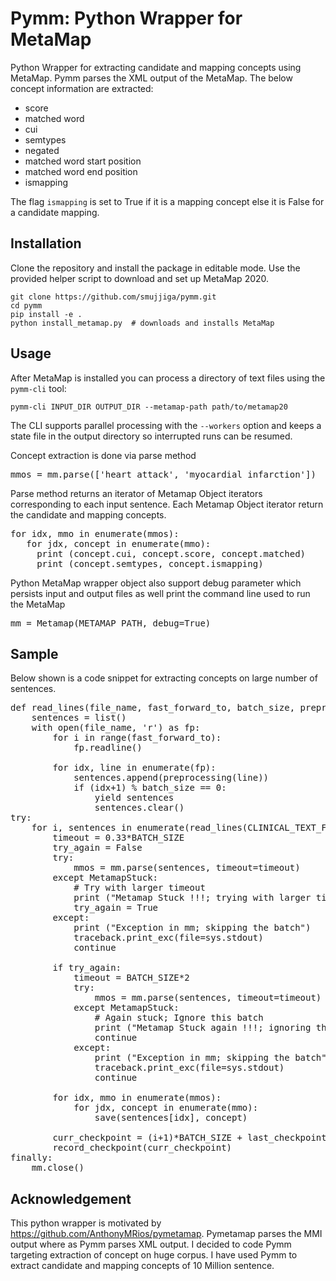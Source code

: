 # Pymm: Python Wrapper for MetaMap

Python Wrapper for extracting candidate and mapping concepts using MetaMap. Pymm parses the XML output of the MetaMap. The below concept information are extracted:
*   score
*   matched word
*   cui
*   semtypes
*   negated
*   matched word start position
*   matched word end position
*   ismapping

The flag <code>ismapping</code> is set to True if it is a mapping concept else it is False for a candidate mapping.

## Installation

Clone the repository and install the package in editable mode. Use the
provided helper script to download and set up MetaMap 2020.

```
git clone https://github.com/smujjiga/pymm.git
cd pymm
pip install -e .
python install_metamap.py  # downloads and installs MetaMap
```


## Usage

After MetaMap is installed you can process a directory of text files using the
`pymm-cli` tool:

```
pymm-cli INPUT_DIR OUTPUT_DIR --metamap-path path/to/metamap20
```

The CLI supports parallel processing with the `--workers` option and keeps a
state file in the output directory so interrupted runs can be resumed.

Concept extraction is done via parse method
<pre>
mmos = mm.parse(['heart attack', 'myocardial infarction'])
</pre>

Parse method returns an iterator of Metamap Object iterators corresponding to each input sentence. Each Metamap Object iterator return the candidate and mapping concepts.
<pre>
for idx, mmo in enumerate(mmos):
   for jdx, concept in enumerate(mmo):
     print (concept.cui, concept.score, concept.matched)
     print (concept.semtypes, concept.ismapping)
</pre>
Python MetaMap wrapper object also support debug parameter which persists input and output files as well print the command line used to run the MetaMap

<pre>
mm = Metamap(METAMAP_PATH, debug=True)
</pre>

## Sample
Below shown is a code snippet for extracting concepts on large number of sentences.

<pre>
def read_lines(file_name, fast_forward_to, batch_size, preprocessing):
    sentences = list()
    with open(file_name, 'r') as fp:
        for i in range(fast_forward_to):
            fp.readline()

        for idx, line in enumerate(fp):
            sentences.append(preprocessing(line))
            if (idx+1) % batch_size == 0:
                yield sentences
                sentences.clear()
try:
    for i, sentences in enumerate(read_lines(CLINICAL_TEXT_FILE, last_checkpoint, BATCH_SIZE, clean_text)):
        timeout = 0.33*BATCH_SIZE
        try_again = False
        try:
            mmos = mm.parse(sentences, timeout=timeout)
        except MetamapStuck:
            # Try with larger timeout
            print ("Metamap Stuck !!!; trying with larger timeout")
            try_again = True
        except:
            print ("Exception in mm; skipping the batch")
            traceback.print_exc(file=sys.stdout)
            continue

        if try_again:
            timeout = BATCH_SIZE*2
            try:
                mmos = mm.parse(sentences, timeout=timeout)
            except MetamapStuck:
                # Again stuck; Ignore this batch
                print ("Metamap Stuck again !!!; ignoring the batch")
                continue
            except:
                print ("Exception in mm; skipping the batch")
                traceback.print_exc(file=sys.stdout)
                continue

        for idx, mmo in enumerate(mmos):
            for jdx, concept in enumerate(mmo):
                save(sentences[idx], concept)

        curr_checkpoint = (i+1)*BATCH_SIZE + last_checkpoint
        record_checkpoint(curr_checkpoint)
finally:
    mm.close()
</pre>

## Acknowledgement
This python wrapper is motivated by
https://github.com/AnthonyMRios/pymetamap. Pymetamap parses the MMI output where as Pymm parses XML output. I decided to code Pymm targeting extraction of concept on huge corpus. I have used Pymm to extract candidate and mapping concepts of 10 Million sentence.
